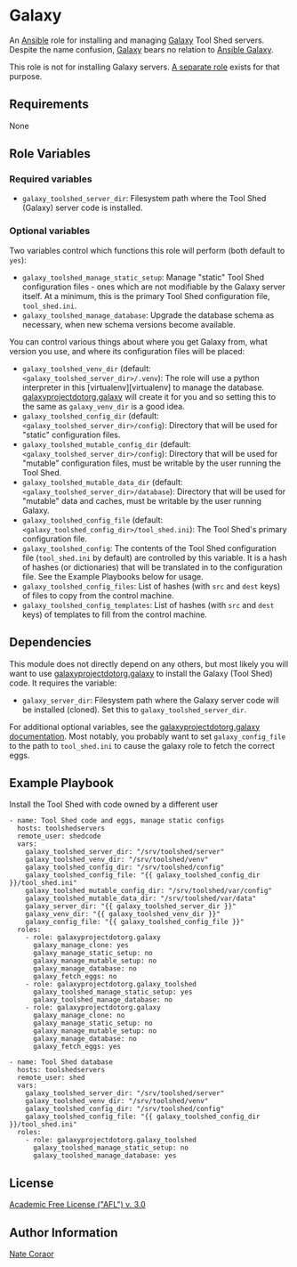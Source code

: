 Galaxy
======

An [Ansible][ansible] role for installing and managing [Galaxy][galaxyproject]
Tool Shed servers.  Despite the name confusion, [Galaxy][galaxyproject] bears no relation
to [Ansible Galaxy][ansiblegalaxy].

This role is not for installing Galaxy servers. [A separate role][galaxyrole]
exists for that purpose.

[ansible]: http://www.ansible.com/
[galaxyproject]: https://galaxyproject.org/
[ansiblegalaxy]: https://galaxy.ansible.com/
[galaxyrole]: https://github.com/galaxyproject/ansible-galaxy/

Requirements
------------

None

Role Variables
--------------

### Required variables ###

- `galaxy_toolshed_server_dir`: Filesystem path where the Tool Shed (Galaxy)
  server code is installed.

### Optional variables ###

Two variables control which functions this role will perform (both default to
`yes`):

- `galaxy_toolshed_manage_static_setup`: Manage "static" Tool Shed
  configuration files - ones which are not modifiable by the Galaxy server
  itself. At a minimum, this is the primary Tool Shed configuration file,
  `tool_shed.ini`.
- `galaxy_toolshed_manage_database`: Upgrade the database schema as necessary,
  when new schema versions become available.

You can control various things about where you get Galaxy from, what version
you use, and where its configuration files will be placed:

- `galaxy_toolshed_venv_dir` (default: `<galaxy_toolshed_server_dir>/.venv`):
  The role will use a python interpreter in this [virtualenv][virtualenv] to
  manage the database. [galaxyprojectdotorg.galaxy][galaxyrole] will create it
  for you and so setting this to the same as `galaxy_venv_dir` is a good idea.
- `galaxy_toolshed_config_dir` (default:
  `<galaxy_toolshed_server_dir>/config`): Directory that will be used for
  "static" configuration files.
- `galaxy_toolshed_mutable_config_dir` (default:
  `<galaxy_toolshed_server_dir>/config`): Directory that will be used for
  "mutable" configuration files, must be writable by the user running the Tool
  Shed.
- `galaxy_toolshed_mutable_data_dir` (default:
  `<galaxy_toolshed_server_dir>/database`): Directory that will be used for
  "mutable" data and caches, must be writable by the user running Galaxy.
- `galaxy_toolshed_config_file` (default:
  `<galaxy_toolshed_config_dir>/tool_shed.ini`): The Tool Shed's primary
  configuration file.
- `galaxy_toolshed_config`: The contents of the Tool Shed configuration file
  (`tool_shed.ini` by default) are controlled by this variable. It is a hash of
  hashes (or dictionaries) that will be translated in to the configuration
  file. See the Example Playbooks below for usage.
- `galaxy_toolshed_config_files`: List of hashes (with `src` and `dest` keys)
  of files to copy from the control machine.
- `galaxy_toolshed_config_templates`: List of hashes (with `src` and `dest`
  keys) of templates to fill from the control machine.

Dependencies
------------

This module does not directly depend on any others, but most likely you will
want to use [galaxyprojectdotorg.galaxy][galaxyrole] to install the Galaxy
(Tool Shed) code. It requires the variable:

- `galaxy_server_dir`: Filesystem path where the Galaxy server code will be
  installed (cloned). Set this to `galaxy_toolshed_server_dir`.

For additional optional variables, see the [galaxyprojectdotorg.galaxy
documentation][galaxyrole]. Most notably, you probably want to set
`galaxy_config_file` to the path to `tool_shed.ini` to cause the galaxy role to
fetch the correct eggs.

Example Playbook
----------------

Install the Tool Shed with code owned by a different user

```
- name: Tool Shed code and eggs, manage static configs
  hosts: toolshedservers
  remote_user: shedcode
  vars:
    galaxy_toolshed_server_dir: "/srv/toolshed/server"
    galaxy_toolshed_venv_dir: "/srv/toolshed/venv"
    galaxy_toolshed_config_dir: "/srv/toolshed/config"
    galaxy_toolshed_config_file: "{{ galaxy_toolshed_config_dir }}/tool_shed.ini"
    galaxy_toolshed_mutable_config_dir: "/srv/toolshed/var/config"
    galaxy_toolshed_mutable_data_dir: "/srv/toolshed/var/data"
    galaxy_server_dir: "{{ galaxy_toolshed_server_dir }}"
    galaxy_venv_dir: "{{ galaxy_toolshed_venv_dir }}"
    galaxy_config_file: "{{ galaxy_toolshed_config_file }}"
  roles:
    - role: galaxyprojectdotorg.galaxy
      galaxy_manage_clone: yes
      galaxy_manage_static_setup: no
      galaxy_manage_mutable_setup: no
      galaxy_manage_database: no
      galaxy_fetch_eggs: no
    - role: galaxyprojectdotorg.galaxy_toolshed
      galaxy_toolshed_manage_static_setup: yes
      galaxy_toolshed_manage_database: no
    - role: galaxyprojectdotorg.galaxy
      galaxy_manage_clone: no
      galaxy_manage_static_setup: no
      galaxy_manage_mutable_setup: no
      galaxy_manage_database: no
      galaxy_fetch_eggs: yes

- name: Tool Shed database
  hosts: toolshedservers
  remote_user: shed
  vars:
    galaxy_toolshed_server_dir: "/srv/toolshed/server"
    galaxy_toolshed_venv_dir: "/srv/toolshed/venv"
    galaxy_toolshed_config_dir: "/srv/toolshed/config"
    galaxy_toolshed_config_file: "{{ galaxy_toolshed_config_dir }}/tool_shed.ini"
  roles:
    - role: galaxyprojectdotorg.galaxy_toolshed
      galaxy_toolshed_manage_static_setup: no
      galaxy_toolshed_manage_database: yes
```

License
-------

[Academic Free License ("AFL") v. 3.0][afl]

[afl]: http://opensource.org/licenses/AFL-3.0

Author Information
------------------

[Nate Coraor](https://github.com/natefoo)  
